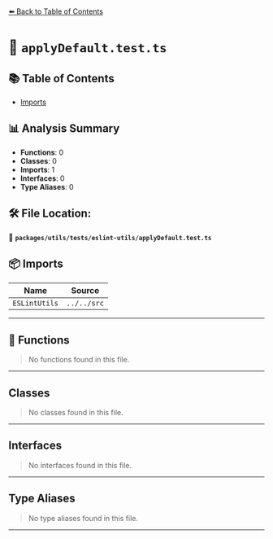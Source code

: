 [⬅️ Back to Table of Contents](../../../../index.md)

# 📄 `applyDefault.test.ts`

## 📚 Table of Contents

- [Imports](#imports)

## 📊 Analysis Summary

- **Functions**: 0
- **Classes**: 0
- **Imports**: 1
- **Interfaces**: 0
- **Type Aliases**: 0

## 🛠️ File Location:
📂 **`packages/utils/tests/eslint-utils/applyDefault.test.ts`**

## 📦 Imports

| Name | Source |
|------|--------|
| `ESLintUtils` | `../../src` |


---

## 🔧 Functions

> No functions found in this file.


---

## Classes

> No classes found in this file.


---

## Interfaces

> No interfaces found in this file.


---

## Type Aliases

> No type aliases found in this file.


---